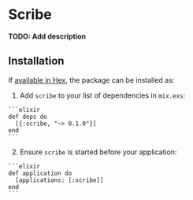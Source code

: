 # Scribe

**TODO: Add description**

## Installation

If [available in Hex](https://hex.pm/docs/publish), the package can be installed as:

  1. Add `scribe` to your list of dependencies in `mix.exs`:

    ```elixir
    def deps do
      [{:scribe, "~> 0.1.0"}]
    end
    ```

  2. Ensure `scribe` is started before your application:

    ```elixir
    def application do
      [applications: [:scribe]]
    end
    ```


